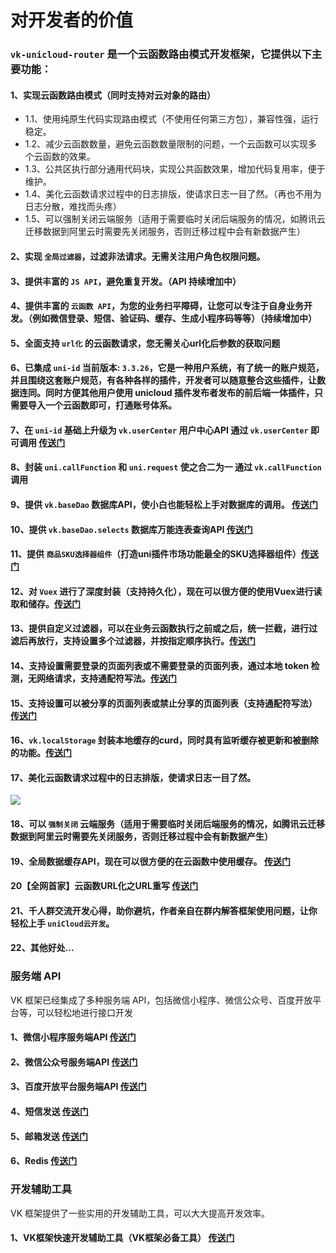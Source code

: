 # 对开发者的价值

### `vk-unicloud-router` 是一个云函数路由模式开发框架，它提供以下主要功能：

#### 1、实现云函数路由模式（同时支持对云对象的路由）
* 1.1、使用纯原生代码实现路由模式（不使用任何第三方包），兼容性强，运行稳定。
* 1.2、减少云函数数量，避免云函数数量限制的问题，一个云函数可以实现多个云函数的效果。
* 1.3、公共区执行部分通用代码块，实现公共函数效果，增加代码复用率，便于维护。
* 1.4、美化云函数请求过程中的日志排版，使请求日志一目了然。（再也不用为日志分散，难找而头疼）
* 1.5、可以强制关闭云端服务（适用于需要临时关闭后端服务的情况，如腾讯云迁移数据到阿里云时需要先关闭服务，否则迁移过程中会有新数据产生）

#### 2、实现 `全局过滤器`，过滤非法请求。无需关注用户角色权限问题。

#### 3、提供丰富的 `JS API`，避免重复开发。（API 持续增加中）

#### 4、提供丰富的 `云函数 API`，为您的业务扫平障碍，让您可以专注于自身业务开发。（例如微信登录、短信、验证码、缓存、生成小程序码等等）（持续增加中）

#### 5、全面支持 `url化` 的云函数请求，您无需关心url化后参数的获取问题

#### 6、已集成 `uni-id` 当前版本: `3.3.26`，它是一种用户系统，有了统一的账户规范，并且围绕这套账户规范，有各种各样的插件，开发者可以随意整合这些插件，让数据连同。同时方便其他用户使用 unicloud 插件发布者发布的前后端一体插件，只需要导入一个云函数即可，打通账号体系。

#### 7、在 `uni-id` 基础上升级为 `vk.userCenter` 用户中心API 通过 `vk.userCenter` 即可调用 [传送门](https://vkdoc.fsq.pub/client/vk.userCenter.html)
 
#### 8、封装 `uni.callFunction` 和 `uni.request` 使之合二为一 通过 `vk.callFunction` 调用

#### 9、提供 `vk.baseDao` 数据库API，使小白也能轻松上手对数据库的调用。 [传送门](https://vkdoc.fsq.pub/client/uniCloud/db/api.html)

#### 10、提供 `vk.baseDao.selects` 数据库万能连表查询API [传送门](https://vkdoc.fsq.pub/client/uniCloud/db/selects.html)

#### 11、提供 `商品SKU选择器组件`（打造uni插件市场功能最全的SKU选择器组件）[传送门](https://ext.dcloud.net.cn/plugin?id=2848)

#### 12、对 `Vuex` 进行了深度封装（支持持久化），现在可以很方便的使用Vuex进行读取和储存。[传送门](https://vkdoc.fsq.pub/client/pages/vuex.html)

#### 13、提供自定义过滤器，可以在业务云函数执行之前或之后，统一拦截，进行过滤后再放行，支持设置多个过滤器，并按指定顺序执行。[传送门](https://vkdoc.fsq.pub/client/uniCloud/middleware/filter.html)

#### 14、支持设置需要登录的页面列表或不需要登录的页面列表，通过本地 token 检测，无网络请求，支持通配符写法。[传送门](https://vkdoc.fsq.pub/client/pages/config.html)

#### 15、支持设置可以被分享的页面列表或禁止分享的页面列表（支持通配符写法）[传送门](https://vkdoc.fsq.pub/client/pages/config.html)

#### 16、`vk.localStorage` 封装本地缓存的curd，同时具有监听缓存被更新和被删除的功能。[传送门](https://vkdoc.fsq.pub/client/pages/localStorage.html)

#### 17、美化云函数请求过程中的日志排版，使请求日志一目了然。

![](https://vkceyugu.cdn.bspapp.com/VKCEYUGU-cf0c5e69-620c-4f3c-84ab-f4619262939f/4a44fbf8-6b5e-43a6-b443-51a108dec125.png)

#### 18、可以 `强制关闭` 云端服务（适用于需要临时关闭后端服务的情况，如腾讯云迁移数据到阿里云时需要先关闭服务，否则迁移过程中会有新数据产生）

#### 19、全局数据缓存API，现在可以很方便的在云函数中使用缓存。 [传送门](https://vkdoc.fsq.pub/client/uniCloud/cache/cache.html)

#### 20【全网首家】云函数URL化之URL重写 [传送门](https://vkdoc.fsq.pub/client/uniCloud/cloudfunctions/urlrewrite.html)

#### 21、千人群交流开发心得，助你避坑，作者亲自在群内解答框架使用问题，让你轻松上手 `uniCloud云开发`。

#### 22、其他好处…

### 服务端 API

VK 框架已经集成了多种服务端 API，包括微信小程序、微信公众号、百度开放平台等，可以轻松地进行接口开发

#### 1、微信小程序服务端API [传送门](https://vkdoc.fsq.pub/client/uniCloud/plus/weixin.html)

#### 2、微信公众号服务端API [传送门](https://vkdoc.fsq.pub/client/uniCloud/plus/weixin-h5.html)

#### 3、百度开放平台服务端API [传送门](https://vkdoc.fsq.pub/client/uniCloud/plus/baidu.html)

#### 4、短信发送 [传送门](https://vkdoc.fsq.pub/client/uniCloud/plus/sms.html)

#### 5、邮箱发送 [传送门](https://vkdoc.fsq.pub/client/uniCloud/plus/mail.html)

#### 6、Redis [传送门](https://vkdoc.fsq.pub/vk-redis/)


### 开发辅助工具

VK 框架提供了一些实用的开发辅助工具，可以大大提高开发效率。

#### 1、VK框架快速开发辅助工具（VK框架必备工具） [传送门](https://vkdoc.fsq.pub/client/codeAssist.html)
